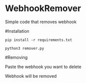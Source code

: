 # WebhookRemover
Simple code that removes webhook

#Installation

`pip install -r requirements.txt`

`python3 remover.py`

#Removing

Paste the webhook you want to delete

Webhook will be removed


